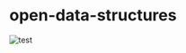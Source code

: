 # open-data-structures
![test](https://cdn.shopify.com/s/files/1/1634/7169/products/cover-0_160x.png?v=1531786466)
